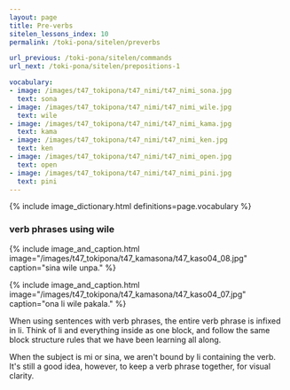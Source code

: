 ```yaml
---
layout: page
title: Pre-verbs
sitelen_lessons_index: 10
permalink: /toki-pona/sitelen/preverbs

url_previous: /toki-pona/sitelen/commands
url_next: /toki-pona/sitelen/prepositions-1

vocabulary:
- image: /images/t47_tokipona/t47_nimi/t47_nimi_sona.jpg
  text: sona
- image: /images/t47_tokipona/t47_nimi/t47_nimi_wile.jpg
  text: wile
- image: /images/t47_tokipona/t47_nimi/t47_nimi_kama.jpg
  text: kama
- image: /images/t47_tokipona/t47_nimi/t47_nimi_ken.jpg
  text: ken
- image: /images/t47_tokipona/t47_nimi/t47_nimi_open.jpg
  text: open
- image: /images/t47_tokipona/t47_nimi/t47_nimi_pini.jpg
  text: pini
---
```


{% include image_dictionary.html definitions=page.vocabulary %}

### verb phrases using wile

{% include image_and_caption.html image="/images/t47_tokipona/t47_kamasona/t47_kaso04_08.jpg" caption="sina wile unpa." %}

{% include image_and_caption.html image="/images/t47_tokipona/t47_kamasona/t47_kaso04_07.jpg" caption="ona li wile pakala." %}

When using sentences with verb phrases, the entire verb phrase is infixed in li. Think of li and everything inside as one block, and follow the same block structure rules that we have been learning all along.

When the subject is mi or sina, we aren't bound by li containing the verb. It's still a good idea, however, to keep a verb phrase together, for visual clarity.
